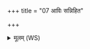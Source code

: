 +++
title = "07 आविः सन्निहित"

+++
<details><summary>मूलम् (WS)</summary>

आविः सन्निहित गुहा जरन्नाम महत् पदम्।  
तत्रेदं सर्वमार्पितमेजत् प्राणत् निमिषच्च यत् ॥ ९ ॥
</details>